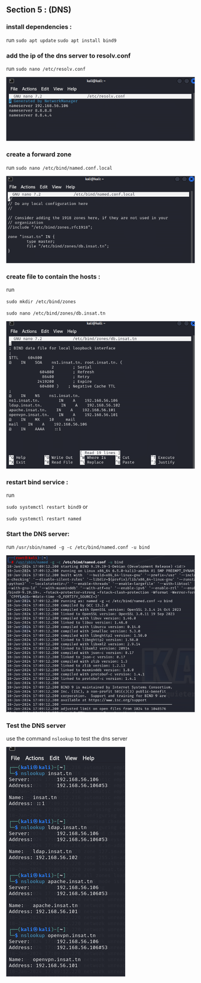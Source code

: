 ## Section 5 : (DNS)

### install dependencies :

run `sudo apt update` `sudo apt install bind9`

### add the ip of the dns server to resolv.conf

run `sudo nano /etc/resolv.conf`

![Untitled](files/Untitled%2063.png)

### create a forward zone

run `sudo nano /etc/bind/named.conf.local`

![Untitled](files/Untitled%2064.png)

### create file to contain the hosts :

run

 `sudo mkdir /etc/bind/zones`

 `sudo nano /etc/bind/zones/db.insat.tn`

![Untitled](files/Untitled%2065.png)

### restart bind service :

run

 `sudo systemctl restart bind9` or

 `sudo systemctl restart named`

### Start the DNS server:

run `/usr/sbin/named -g -c /etc/bind/named.conf -u bind`

![Untitled](files/Untitled%2066.png)

### Test the DNS server

use the command `nslookup` to test the dns server

![Untitled](files/Untitled%2067.png)
